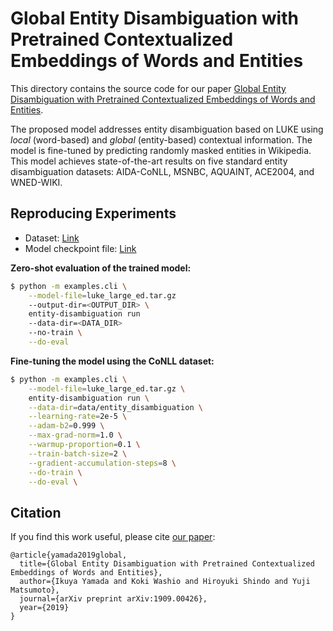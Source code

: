 # Global Entity Disambiguation with Pretrained Contextualized Embeddings of Words and Entities

This directory contains the source code for our paper
[Global Entity Disambiguation with Pretrained Contextualized Embeddings of Words and Entities](https://arxiv.org/abs/1909.00426).

The proposed model addresses entity disambiguation based on LUKE using _local_
(word-based) and _global_ (entity-based) contextual information. The model is
fine-tuned by predicting randomly masked entities in Wikipedia. This model
achieves state-of-the-art results on five standard entity disambiguation
datasets: AIDA-CoNLL, MSNBC, AQUAINT, ACE2004, and WNED-WIKI.

## Reproducing Experiments

- Dataset:
  [Link](https://drive.google.com/file/d/1vjzrlp0uYtI6gjpnExdF3MtK21Orx9Lg/view?usp=sharing)
- Model checkpoint file:
  [Link](https://drive.google.com/file/d/1BTf9XM83tWrq9VOXqj9fXlGm2mP5DNRF/view?usp=sharing)

**Zero-shot evaluation of the trained model:**

```bash
$ python -m examples.cli \
    --model-file=luke_large_ed.tar.gz
    --output-dir=<OUTPUT_DIR> \
    entity-disambiguation run
    --data-dir=<DATA_DIR>
    --no-train \
    --do-eval
```

**Fine-tuning the model using the CoNLL dataset:**

```bash
$ python -m examples.cli \
    --model-file=luke_large_ed.tar.gz \
    entity-disambiguation run \
    --data-dir=data/entity_disambiguation \
    --learning-rate=2e-5 \
    --adam-b2=0.999 \
    --max-grad-norm=1.0 \
    --warmup-proportion=0.1 \
    --train-batch-size=2 \
    --gradient-accumulation-steps=8 \
    --do-train \
    --do-eval \
```

## Citation

If you find this work useful, please cite
[our paper](https://arxiv.org/abs/1909.00426):

```
@article{yamada2019global,
  title={Global Entity Disambiguation with Pretrained Contextualized Embeddings of Words and Entities},
  author={Ikuya Yamada and Koki Washio and Hiroyuki Shindo and Yuji Matsumoto},
  journal={arXiv preprint arXiv:1909.00426},
  year={2019}
}
```
